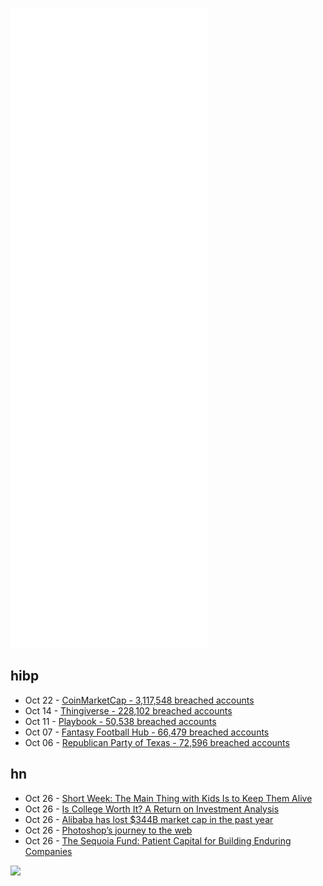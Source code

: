 ![Metrics](https://raw.githubusercontent.com/phixion/phixion/master/metrics.svg)

## hibp

<!--
for https://github.com/phixion/phixion/blob/main/.github/workflows/feeds.yml
-->
<!--START_SECTION:haveibeenpwnd-->
- Oct 22 - [CoinMarketCap - 3,117,548 breached accounts](https://haveibeenpwned.com/PwnedWebsites#CoinMarketCap)
- Oct 14 - [Thingiverse - 228,102 breached accounts](https://haveibeenpwned.com/PwnedWebsites#Thingiverse)
- Oct 11 - [Playbook - 50,538 breached accounts](https://haveibeenpwned.com/PwnedWebsites#Playbook)
- Oct 07 - [Fantasy Football Hub - 66,479 breached accounts](https://haveibeenpwned.com/PwnedWebsites#FantasyFootballHub)
- Oct 06 - [Republican Party of Texas - 72,596 breached accounts](https://haveibeenpwned.com/PwnedWebsites#RepublicanPartyOfTexas)
<!--END_SECTION:haveibeenpwnd-->

## hn

<!--
for https://github.com/phixion/phixion/blob/main/.github/workflows/feeds.yml
-->
<!--START_SECTION:hn-->
- Oct 26 - [Short Week: The Main Thing with Kids Is to Keep Them Alive](https://freddiedeboer.substack.com/p/short-week-the-main-thing-with-kids)
- Oct 26 - [Is College Worth It? A Return on Investment Analysis](https://freopp.org/is-college-worth-it-a-comprehensive-return-on-investment-analysis-1b2ad17f84c8?gi=eb96088eb650)
- Oct 26 - [Alibaba has lost $344B market cap in the past year](https://economictimes.indiatimes.com/news/international/business/alibaba-has-lost-344-billion-in-worlds-biggest-wipeout/articleshow/87268271.cms)
- Oct 26 - [Photoshop’s journey to the web](https://web.dev/ps-on-the-web/)
- Oct 26 - [The Sequoia Fund: Patient Capital for Building Enduring Companies](https://medium.com/sequoia-capital/the-sequoia-fund-patient-capital-for-building-enduring-companies-9ed7bcd6c7da)
<!--END_SECTION:hn-->

<!--
for https://yhype.me
-->
![](https://hit.yhype.me/github/profile?user_id=13013670)
